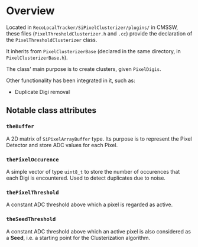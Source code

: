 # Overview

Located in `RecoLocalTracker/SiPixelClusterizer/plugins/` in CMSSW, these files
(`PixelThresholdClusterizer.h` and `.cc`) provide the declaration of the 
`PixelThresholdClusterizer` class.

It inherits from `PixelClusterizerBase` (declared in the same directory, in
`PixelClusterizerBase.h`).

The class' main purpose is to create clusters, given `PixelDigis`.

Other functionality has been integrated in it, such as:

- Duplicate Digi removal

## Notable class attributes

### `theBuffer`

A 2D matrix of `SiPixelArrayBuffer` type. Its purpose is to represent the Pixel
Detector and store ADC values for each Pixel.

### `thePixelOccurence`

A simple vector of type `uint8_t` to store the number of occurences that each
Digi is encountered. Used to detect duplicates due to noise. 

### `thePixelThreshold`

A constant ADC threshold above which a pixel is regarded as active. 

### `theSeedThreshold`

A constant ADC threshold above which an active pixel is also considered as a **Seed**,
i.e. a starting point for the Clusterization algorithm.
